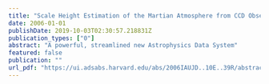 ```yaml
---
title: "Scale Height Estimation of the Martian Atmosphere from CCD Observations at Opposition 2003 - NASA/ADS"
date: 2006-01-01
publishDate: 2019-10-03T02:30:57.218831Z
publication_types: ["0"]
abstract: "A powerful, streamlined new Astrophysics Data System"
featured: false
publication: ""
url_pdf: "https://ui.adsabs.harvard.edu/abs/2006IAUJD..10E..39R/abstract"
---
```


